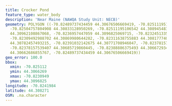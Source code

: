 ```yaml
---
title: Crocker Pond
feature_type: water_body
description: 'Near Maine (NAWQA Study Unit: NECB)'
geometry: POLYGON ((-70.82489737434459 44.30676506669419, -70.82511195106542 44.30773244454027,
  -70.82504757804908 44.30833128950269, -70.82511195106542 44.3089454831173, -70.82474717063918
  44.30962108867068, -70.8236957447059 44.3096825069715, -70.82324513359151 44.30929864153583,
  -70.82309492988702 44.30869980644282, -70.82311638755883 44.30817774009434, -70.8233738796242
  44.30782457493215, -70.82391032142675 44.30771708946047, -70.82378157539407 44.30730250079901,
  -70.82378157539407 44.30685719860445, -70.82388886375493 44.30667293463933, -70.82442530555747
  44.30662686855767, -70.82489737434459 44.30676506669419))
geo_error: 100.0
bbox:
  xmin: -70.825112
  ymin: 44.3066269
  xmax: -70.8230949
  ymax: 44.3096825
longitude: -70.8241984
latitude: 44.308271
OSM: .na.character
---
```

